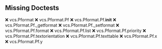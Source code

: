 Missing Doctests
----------------
:x:    vcs.Pformat
:x:    vcs.Pformat.Pf
:x:    vcs.Pformat.Pf.__init__
:x:    vcs.Pformat.Pf._getformat
:x:    vcs.Pformat.Pf._setformat
:x:    vcs.Pformat.Pf.format
:x:    vcs.Pformat.Pf.list
:x:    vcs.Pformat.Pf.priority
:x:    vcs.Pformat.Pf.textorientation
:x:    vcs.Pformat.Pf.texttable
:x:    vcs.Pformat.Pf.x
:x:    vcs.Pformat.Pf.y
